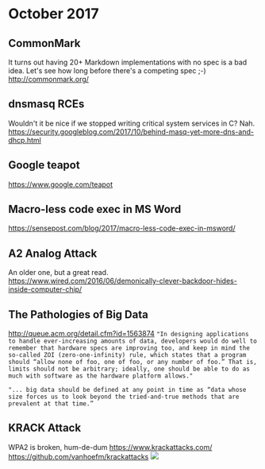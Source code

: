 # October 2017
## CommonMark
It turns out having 20+ Markdown implementations with no spec is a bad idea. Let's see how long before there's a competing spec ;-)
<http://commonmark.org/>

## dnsmasq RCEs
Wouldn't it be nice if we stopped writing critical system services in C? Nah.
<https://security.googleblog.com/2017/10/behind-masq-yet-more-dns-and-dhcp.html>

## Google teapot
<https://www.google.com/teapot>

## Macro-less code exec in MS Word
<https://sensepost.com/blog/2017/macro-less-code-exec-in-msword/>

## A2 Analog Attack
An older one, but a great read.
<https://www.wired.com/2016/06/demonically-clever-backdoor-hides-inside-computer-chip/>

## The Pathologies of Big Data
<http://queue.acm.org/detail.cfm?id=1563874>
``"In designing applications to handle ever-increasing amounts of data, developers would do well to remember that hardware specs are improving too, and keep in mind the so-called ZOI (zero-one-infinity) rule, which states that a program should “allow none of foo, one of foo, or any number of foo.” That is, limits should not be arbitrary; ideally, one should be able to do as much with software as the hardware platform allows."``

``"... big data should be defined at any point in time as “data whose size forces us to look beyond the tried-and-true methods that are prevalent at that time.”``

## KRACK Attack
WPA2 is broken, hum-de-dum
<https://www.krackattacks.com/>
<https://github.com/vanhoefm/krackattacks>
![](file:///Users/davidcrosby/Desktop/Strip-Faille-WP2-650-finalenglish.jpg)

